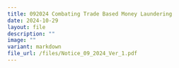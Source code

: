 ```yaml
---
title: 092024 Combating Trade Based Money Laundering
date: 2024-10-29
layout: file
description: ""
image: ""
variant: markdown
file_url: /files/Notice_09_2024_Ver_1.pdf
---
```

